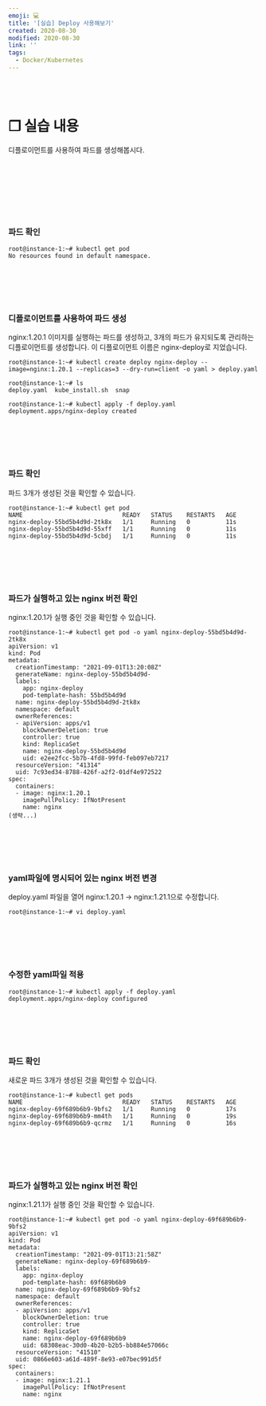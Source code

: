 ```yaml
---
emoji: 💻
title: '[실습] Deploy 사용해보기'
created: 2020-08-30
modified: 2020-08-30
link: ''
tags:
  - Docker/Kubernetes
---
```

<br></br>





# **❐ 실습 내용**
디플로이먼트를 사용하여 파드를 생성해봅시다.
<br></br><br></br><br></br><br></br>





### **파드 확인**
```
root@instance-1:~# kubectl get pod
No resources found in default namespace.
```
<br></br><br></br>

### **디플로이먼트를 사용하여 파드 생성**
nginx:1.20.1 이미지를 실행하는 파드를 생성하고, 3개의 파드가 유지되도록 관리하는 디플로이먼트를 생성합니다. 이 디플로이먼트 이름은 nginx-deploy로 지었습니다.  
```
root@instance-1:~# kubectl create deploy nginx-deploy --image=nginx:1.20.1 --replicas=3 --dry-run=client -o yaml > deploy.yaml

root@instance-1:~# ls
deploy.yaml  kube_install.sh  snap

root@instance-1:~# kubectl apply -f deploy.yaml
deployment.apps/nginx-deploy created
```
<br></br><br></br>

### **파드 확인**
파드 3개가 생성된 것을 확인할 수 있습니다.
```
root@instance-1:~# kubectl get pod
NAME                            READY   STATUS    RESTARTS   AGE
nginx-deploy-55bd5b4d9d-2tk8x   1/1     Running   0          11s
nginx-deploy-55bd5b4d9d-55xff   1/1     Running   0          11s
nginx-deploy-55bd5b4d9d-5cbdj   1/1     Running   0          11s
```
<br></br><br></br>

### **파드가 실행하고 있는 nginx 버전 확인**
nginx:1.20.1가 실행 중인 것을 확인할 수 있습니다.
```
root@instance-1:~# kubectl get pod -o yaml nginx-deploy-55bd5b4d9d-2tk8x
apiVersion: v1
kind: Pod
metadata:
  creationTimestamp: "2021-09-01T13:20:08Z"
  generateName: nginx-deploy-55bd5b4d9d-
  labels:
    app: nginx-deploy
    pod-template-hash: 55bd5b4d9d
  name: nginx-deploy-55bd5b4d9d-2tk8x
  namespace: default
  ownerReferences:
  - apiVersion: apps/v1
    blockOwnerDeletion: true
    controller: true
    kind: ReplicaSet
    name: nginx-deploy-55bd5b4d9d
    uid: e2ee2fcc-5b7b-4fd8-99fd-feb097eb7217
  resourceVersion: "41314"
  uid: 7c93ed34-8788-426f-a2f2-01df4e972522
spec:
  containers:
  - image: nginx:1.20.1
    imagePullPolicy: IfNotPresent
    name: nginx
(생략...)    
```
<br></br><br></br>

### **yaml파일에 명시되어 있는 nginx 버전 변경**
deploy.yaml 파일을 열어 nginx:1.20.1 -> nginx:1.21.1으로 수정합니다.
```
root@instance-1:~# vi deploy.yaml 
```
<br></br><br></br>

### **수정한 yaml파일 적용**
```
root@instance-1:~# kubectl apply -f deploy.yaml
deployment.apps/nginx-deploy configured
```
<br></br><br></br>

### **파드 확인**
새로운 파드 3개가 생성된 것을 확인할 수 있습니다.
```
root@instance-1:~# kubectl get pods
NAME                            READY   STATUS    RESTARTS   AGE
nginx-deploy-69f689b6b9-9bfs2   1/1     Running   0          17s
nginx-deploy-69f689b6b9-mm4th   1/1     Running   0          19s
nginx-deploy-69f689b6b9-qcrmz   1/1     Running   0          16s
```
<br></br><br></br>

### **파드가 실행하고 있는 nginx 버전 확인**
nginx:1.21.1가 실행 중인 것을 확인할 수 있습니다.
```
root@instance-1:~# kubectl get pod -o yaml nginx-deploy-69f689b6b9-9bfs2
apiVersion: v1
kind: Pod
metadata:
  creationTimestamp: "2021-09-01T13:21:58Z"
  generateName: nginx-deploy-69f689b6b9-
  labels:
    app: nginx-deploy
    pod-template-hash: 69f689b6b9
  name: nginx-deploy-69f689b6b9-9bfs2
  namespace: default
  ownerReferences:
  - apiVersion: apps/v1
    blockOwnerDeletion: true
    controller: true
    kind: ReplicaSet
    name: nginx-deploy-69f689b6b9
    uid: 68308eac-30d0-4b20-b2b5-bb884e57066c
  resourceVersion: "41510"
  uid: 0866e603-a61d-489f-8e93-e07bec991d5f
spec:
  containers:
  - image: nginx:1.21.1
    imagePullPolicy: IfNotPresent
    name: nginx
```
<br></br><br></br>